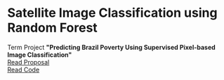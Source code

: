 # Satellite Image Classification using Random Forest 

Term Project **"Predicting Brazil Poverty Using  Supervised Pixel-based Image Classification"**<br/>
[Read Proposal](https://zixi-liu.github.io/Satellite-Image-Classification/Liu,Zixi_TermProject.pdf)<br/>
[Read Code](https://nbviewer.jupyter.org/github/zixi-liu/GoogleEarthEngine/blob/master/BrazilProject.ipynb)



